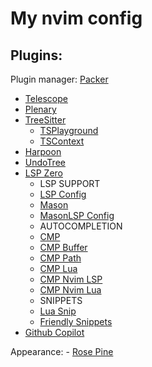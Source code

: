 # My nvim config


## Plugins:

Plugin manager: [Packer](https://github.com/wbthomason/packer.nvim)

- [Telescope](https://github.com/nvim-telescope/telescope.nvim)
- [Plenary](https://github.com/nvim-lua/plenary.nvim)
- [TreeSitter](https://github.com/nvim-treesitter/nvim-treesitter)
    - [TSPlayground](https://github.com/nvim-treesitter/playground)
    - [TSContext](https://github.com/nvim-treesitter/nvim-treesitter-context)
- [Harpoon](https://github.com/theprimeagen/harpoon)
- [UndoTree](https://github.com/mbbill/undotree)
- [LSP Zero](https://github.com/VonHeikemen/lsp-zero.nvim)
    - LSP SUPPORT
    - [LSP Config](https://github.com/neovim/nvim-lspconfig)
    - [Mason](https://github.com/williamboman/mason.nvim)
    - [MasonLSP Config](https://github.com/williamboman/mason-lspconfig.nvim)
    - AUTOCOMPLETION
    - [CMP](https://github.com/hrsh7th/nvim-cmp)
    - [CMP Buffer](https://github.com/hrsh7th/cmp-buffer)
    - [CMP Path](https://github.com/hrsh7th/cmp-path)
    - [CMP Lua](https://github.com/saadparwaiz1/cmp_luasnip)
    - [CMP Nvim LSP](https://github.com/hrsh7th/cmp-nvim-lsp)
    - [CMP Nvim Lua](https://github.com/hrsh7th/cmp-nvim-lua)
    - SNIPPETS
    - [Lua Snip](https://github.com/L3MON4D3/LuaSnip)
    - [Friendly Snippets](https://github.com/rafamadriz/friendly-snippets)
- [Github Copilot](https://github.com/github/copilot.vim)

Appearance:
    - [Rose Pine](https://github.com/rose-pine/neovim)
